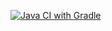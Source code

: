 [![Java CI with Gradle](https://github.com/andreyhorn/bdd/actions/workflows/gradle.yml/badge.svg)](https://github.com/andreyhorn/bdd/actions/workflows/gradle.yml)